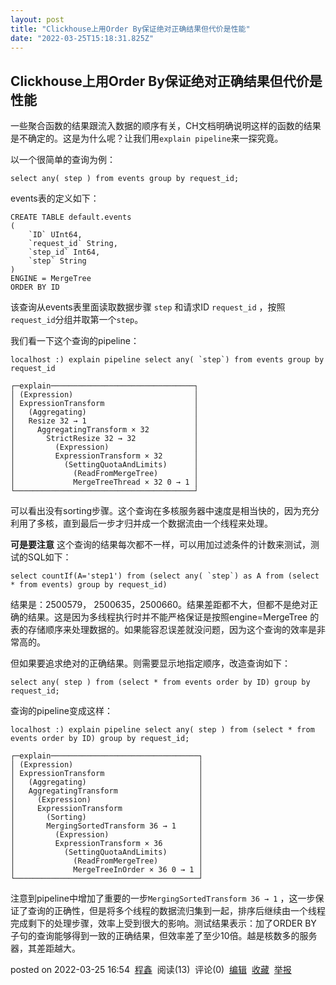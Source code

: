```yaml
---
layout: post
title: "Clickhouse上用Order By保证绝对正确结果但代价是性能"
date: "2022-03-25T15:18:31.825Z"
---
```

Clickhouse上用Order By保证绝对正确结果但代价是性能
----------------------------------

一些聚合函数的结果跟流入数据的顺序有关，CH文档明确说明这样的函数的结果是不确定的。这是为什么呢？让我们用`explain pipeline`来一探究竟。

以一个很简单的查询为例：

    select any( step ) from events group by request_id;
    

events表的定义如下：

    CREATE TABLE default.events
    (
        `ID` UInt64,
        `request_id` String,
        `step_id` Int64,
        `step` String
    )
    ENGINE = MergeTree
    ORDER BY ID
    

该查询从events表里面读取数据步骤 `step` 和请求ID `request_id` ，按照`request_id`分组并取第一个`step`。

我们看一下这个查询的pipeline：

    localhost :) explain pipeline select any( `step`) from events group by request_id
    
    ┌─explain────────────────────────────────┐
    │ (Expression)                           │
    │ ExpressionTransform                    │
    │   (Aggregating)                        │
    │   Resize 32 → 1                        │
    │     AggregatingTransform × 32          │
    │       StrictResize 32 → 32             │
    │         (Expression)                   │
    │         ExpressionTransform × 32       │
    │           (SettingQuotaAndLimits)      │
    │             (ReadFromMergeTree)        │
    │             MergeTreeThread × 32 0 → 1 │
    └────────────────────────────────────────┘
    

可以看出没有sorting步骤。这个查询在多核服务器中速度是相当快的，因为充分利用了多核，直到最后一步才归并成一个数据流由一个线程来处理。

**可是要注意** 这个查询的结果每次都不一样，可以用加过滤条件的计数来测试，测试的SQL如下：

    select countIf(A='step1') from (select any( `step`) as A from (select * from events) group by request_id)
    

结果是：2500579， 2500635，2500660。结果差距都不大，但都不是绝对正确的结果。这是因为多线程执行时并不能严格保证是按照engine=MergeTree 的表的存储顺序来处理数据的。如果能容忍误差就没问题，因为这个查询的效率是非常高的。

但如果要追求绝对的正确结果。则需要显示地指定顺序，改造查询如下：

    select any( step ) from (select * from events order by ID) group by request_id;
    

查询的pipeline变成这样：

    localhost :) explain pipeline select any( step ) from (select * from events order by ID) group by request_id;
    
    ┌─explain─────────────────────────────────┐
    │ (Expression)                            │
    │ ExpressionTransform                     │
    │   (Aggregating)                         │
    │   AggregatingTransform                  │
    │     (Expression)                        │
    │     ExpressionTransform                 │
    │       (Sorting)                         │
    │       MergingSortedTransform 36 → 1     │
    │         (Expression)                    │
    │         ExpressionTransform × 36        │
    │           (SettingQuotaAndLimits)       │
    │             (ReadFromMergeTree)         │
    │             MergeTreeInOrder × 36 0 → 1 │
    └─────────────────────────────────────────┘
    

注意到pipeline中增加了重要的一步`MergingSortedTransform 36 → 1` ，这一步保证了查询的正确性，但是将多个线程的数据流归集到一起，排序后继续由一个线程完成剩下的处理步骤，效率上受到很大的影响。测试结果表示：加了ORDER BY 子句的查询能够得到一致的正确结果，但效率差了至少10倍。越是核数多的服务器，其差距越大。

posted on 2022-03-25 16:54  [程鑫](https://www.cnblogs.com/chengxin1985/)  阅读(13)  评论(0)  [编辑](https://i.cnblogs.com/EditPosts.aspx?postid=16055559)  [收藏](javascript:void(0))  [举报](javascript:void(0))